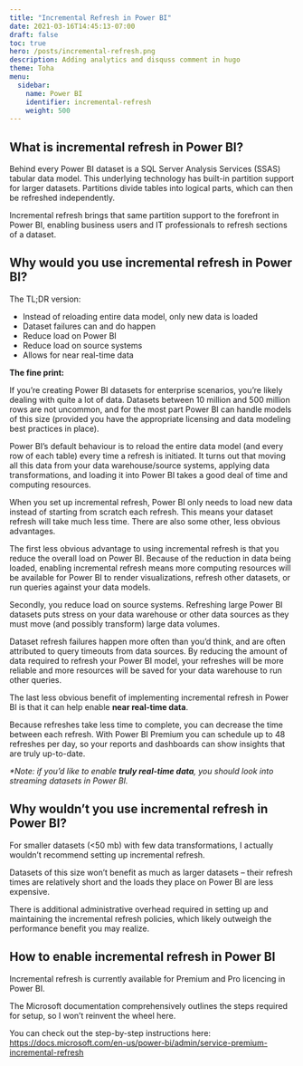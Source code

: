 ```yaml
---
title: "Incremental Refresh in Power BI"
date: 2021-03-16T14:45:13-07:00
draft: false
toc: true
hero: /posts/incremental-refresh.png
description: Adding analytics and disquss comment in hugo 
theme: Toha
menu:
  sidebar:
    name: Power BI
    identifier: incremental-refresh
    weight: 500
---
```


## What is incremental refresh in Power BI?
Behind every Power BI dataset is a SQL Server Analysis Services (SSAS) tabular data model. This underlying technology has built-in partition support for larger datasets. Partitions divide tables into logical parts, which can then be refreshed independently. 

Incremental refresh brings that same partition support to the forefront in Power BI, enabling business users and IT professionals to refresh sections of a dataset.


## Why would you use incremental refresh in Power BI?
The TL;DR version:

- Instead of reloading entire data model, only new data is loaded
- Dataset failures can and do happen
- Reduce load on Power BI
- Reduce load on source systems
- Allows for near real-time data

**The fine print:**

If you’re creating Power BI datasets for enterprise scenarios, you’re likely dealing with quite a lot of data. Datasets between 10 million and 500 million rows are not uncommon, and for the most part Power BI can handle models of this size (provided you have the appropriate licensing and data modeling best practices in place).

Power BI’s default behaviour is to reload the entire data model (and every row of each table) every time a refresh is initiated. It turns out that moving all this data from your data warehouse/source systems, applying data transformations, and loading it into Power BI takes a good deal of time and computing resources.

When you set up incremental refresh, Power BI only needs to load new data instead of starting from scratch each refresh. This means your dataset refresh will take much less time. There are also some other, less obvious advantages.

The first less obvious advantage to using incremental refresh is that you reduce the overall load on Power BI. Because of the reduction in data being loaded, enabling incremental refresh means more computing resources will be available for Power BI to render visualizations, refresh other datasets, or run queries against your data models. 

Secondly, you reduce load on source systems. Refreshing large Power BI datasets puts stress on your data warehouse or other data sources as they must move (and possibly transform) large data volumes. 

Dataset refresh failures happen more often than you’d think, and are often attributed to query timeouts from data sources. By reducing the amount of data required to refresh your Power BI model, your refreshes will be more reliable and more resources will be saved for your data warehouse to run other queries. 

The last less obvious benefit of implementing incremental refresh in Power BI is that it can help enable **near real-time data**. 

Because refreshes take less time to complete, you can decrease the time between each refresh. With Power BI Premium you can schedule up to 48 refreshes per day, so your reports and dashboards can show insights that are truly up-to-date. 

_*Note: if you’d like to enable **truly real-time data**, you should look into streaming datasets in Power BI._

## Why wouldn’t you use incremental refresh in Power BI?
For smaller datasets (<50 mb) with few data transformations, I actually wouldn’t recommend setting up incremental refresh. 

Datasets of this size won’t benefit as much as larger datasets – their refresh times are relatively short and the loads they place on Power BI are less expensive. 

There is additional administrative overhead required in setting up and maintaining the incremental refresh policies, which likely outweigh the performance benefit you may realize.

## How to enable incremental refresh in Power BI
Incremental refresh is currently available for Premium and Pro licencing in Power BI. 

The Microsoft documentation comprehensively outlines the steps required for setup, so I won’t reinvent the wheel here. 

You can check out the step-by-step instructions here: https://docs.microsoft.com/en-us/power-bi/admin/service-premium-incremental-refresh